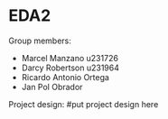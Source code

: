 # EDA2

Group members:
- Marcel Manzano u231726
- Darcy Robertson u231964
- Ricardo Antonio Ortega
- Jan Pol Obrador 

Project design:
#put project design here